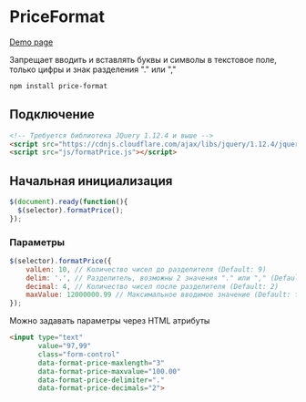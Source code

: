 # PriceFormat

 [Demo page](https://sash-ok.github.io/priceFormat/)

Запрещает вводить и вставлять буквы и символы в текстовое поле, только цифры и знак разделения "." или ","

```bash
npm install price-format
```

## Подключение

```html
<!-- Требуется библиотека JQuery 1.12.4 и выше -->
<script src="https://cdnjs.cloudflare.com/ajax/libs/jquery/1.12.4/jquery.min.js"></script>
<script src="js/formatPrice.js"></script>
```

## Начальная инициализация

```javascript
$(document).ready(function(){
  $(selector).formatPrice();
});
```

### Параметры

```javascript
$(selector).formatPrice({
    valLen: 10, // Количество чисел до разделителя (Default: 9)
    delim: '.', // Разделитель, возможны 2 значения "." или "," (Default: '.')
    decimal: 4, // Количество чисел после разделителя (Default: 2)
    maxValue: 12000000.99 // Максимальное вводимое значение (Default: false)
});
```

Можно задавать параметры через HTML атрибуты

```html
<input type="text"
       value="97,99"
       class="form-control"
       data-format-price-maxlength="3"
       data-format-price-maxvalue="100.00"
       data-format-price-delimiter="."
       data-format-price-decimals="2">
```